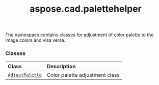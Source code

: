 ﻿---
title: aspose.cad.palettehelper
second_title: Aspose.CAD for Python via .NET API References
description: 
type: docs
weight: 10
url: /aspose.cad.palettehelper/
is_root: false
---

The namespace contains classes for adjustment of color palette to the image colors and visa versa.

### Classes
| Class | Description |
| :- | :- |
| [`AdjustPalette`](/cad/python-net/aspose.cad.palettehelper/adjustpalette) | Color palette adjustment class |



